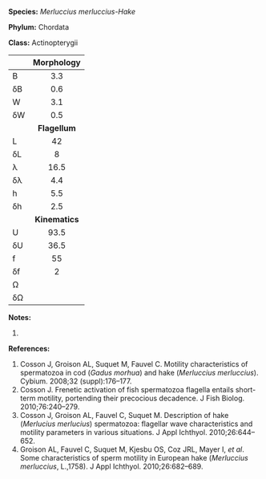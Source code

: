 **Species:** *Merluccius merluccius-Hake*

**Phylum:** Chordata

**Class:** Actinopterygii

|    | **Morphology** |
|:-- | :------------: |
| B  | 3.3 |
| δB | 0.6 |
| W  | 3.1 |
| δW | 0.5 |
|    | **Flagellum** |
| L  | 42 |
| δL | 8 |
| λ  | 16.5 |
| δλ | 4.4 |
| h  | 5.5 |
| δh | 2.5 |
|    | **Kinematics** |
| U  | 93.5 |
| δU | 36.5 |
| f  | 55 |
| δf | 2 |
| Ω  |  |
| δΩ |  |

**Notes:**

1.

**References:**

1. Cosson J, Groison AL, Suquet M, Fauvel C.  Motility characteristics of spermatozoa in cod (*Gadus morhua*) and hake (*Merluccius merluccius*).  Cybium. 2008;32 (suppl):176–177.
1. Cosson J.  Frenetic activation of fish spermatozoa flagella entails short-term motility, portending their precocious decadence.  J Fish Biolog. 2010;76:240–279.
1. Cosson J, Groison AL, Fauvel C, Suquet M.  Description of hake (*Merlucius merlucius*) spermatozoa:  flagellar wave characteristics and motility parameters in various situations.  J Appl Ichthyol. 2010;26:644–652.
1. Groison AL, Fauvel C, Suquet M, Kjesbu OS, Coz JRL, Mayer I, *et al*.  Some characteristics of sperm motility in European hake (*Merluccius merluccius*, L.,1758).  J Appl Ichthyol. 2010;26:682–689.
